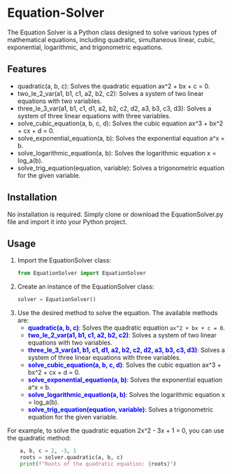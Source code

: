 # Equation-Solver
The Equation Solver is a Python class designed to solve various types of mathematical equations, including quadratic, simultaneous linear, cubic, exponential, logarithmic, and trigonometric equations.

## Features

- quadratic(a, b, c): Solves the quadratic equation ax^2 + bx + c = 0.
- two_le_2_var(a1, b1, c1, a2, b2, c2): Solves a system of two linear equations with two variables.
- three_le_3_var(a1, b1, c1, d1, a2, b2, c2, d2, a3, b3, c3, d3): Solves a system of three linear equations with three variables.
- solve_cubic_equation(a, b, c, d): Solves the cubic equation ax^3 + bx^2 + cx + d = 0.
- solve_exponential_equation(a, b): Solves the exponential equation a^x = b.
- solve_logarithmic_equation(a, b): Solves the logarithmic equation x = log_a(b).
- solve_trig_equation(equation, variable): Solves a trigonometric equation for the given variable.

## Installation
No installation is required. Simply clone or download the EquationSolver.py file and import it into your Python project.

## Usage
1. Import the EquationSolver class:
   ```python
   from EquationSolver import EquationSolver

2. Create an instance of the EquationSolver class:
   ```python
   solver = EquationSolver()
3. Use the desired method to solve the equation. The available methods are:
   *  <b style="color:blue">quadratic(a, b, c)</b>: Solves the quadratic equation `ax^2 + bx + c = 0`.
   *  <b style="color:blue">two_le_2_var(a1, b1, c1, a2, b2, c2)</b>: Solves a system of two linear equations with two variables.
   *  <b style="color:blue">three_le_3_var(a1, b1, c1, d1, a2, b2, c2, d2, a3, b3, c3, d3)</b>: Solves a system of three linear equations with three variables.
   *  <b style="color:blue">solve_cubic_equation(a, b, c, d)</b>: Solves the cubic equation ax^3 + bx^2 + cx + d = 0.
   *  <b style="color:blue">solve_exponential_equation(a, b)</b>: Solves the exponential equation a^x = b.
   *  <b style="color:blue">solve_logarithmic_equation(a, b)</b>: Solves the logarithmic equation x = log_a(b).
   *  <b style="color:blue">solve_trig_equation(equation, variable)</b>: Solves a trigonometric equation for the given variable.
  
  For example, to solve the quadratic equation 2x^2 - 3x + 1 = 0, you can use the quadratic method:
  ```python
      a, b, c = 2, -3, 1
      roots = solver.quadratic(a, b, c)
      print(f"Roots of the quadratic equation: {roots}")
